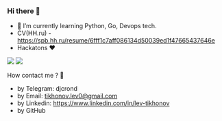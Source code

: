 ### Hi there 👋
- 🌱 I’m currently learning Python, Go, Devops tech.
- CV(HH.ru) - https://spb.hh.ru/resume/6fff1c7aff086134d50039ed1f47665437646e
- Hackatons ❤️

![](https://github-profile-summary-cards.vercel.app/api/cards/most-commit-language?username=Piramind&theme=solarized_dark) ![](https://github-profile-summary-cards.vercel.app/api/cards/repos-per-language?username=Piramind&theme=solarized_dark)

How contact me ? 🤔

 - by Telegram: djcrond
 - by Email: tikhonov.lev0@gmail.com
 - by Linkedin: https://www.linkedin.com/in/lev-tikhonov
 - by GitHub
<!--
**Piramind/Piramind** is a ✨ _special_ ✨ repository because its `README.md` (this file) appears on your GitHub profile.

Here are some ideas to get you started:

- 🔭 I’m currently working on ...

- 👯 I’m looking to collaborate on ...
- 🤔 I’m looking for help with ...
- 💬 Ask me about ...
- 📫 How to reach me: ...
- 😄 Pronouns: ...
- ⚡ Fun fact: ...
-->
